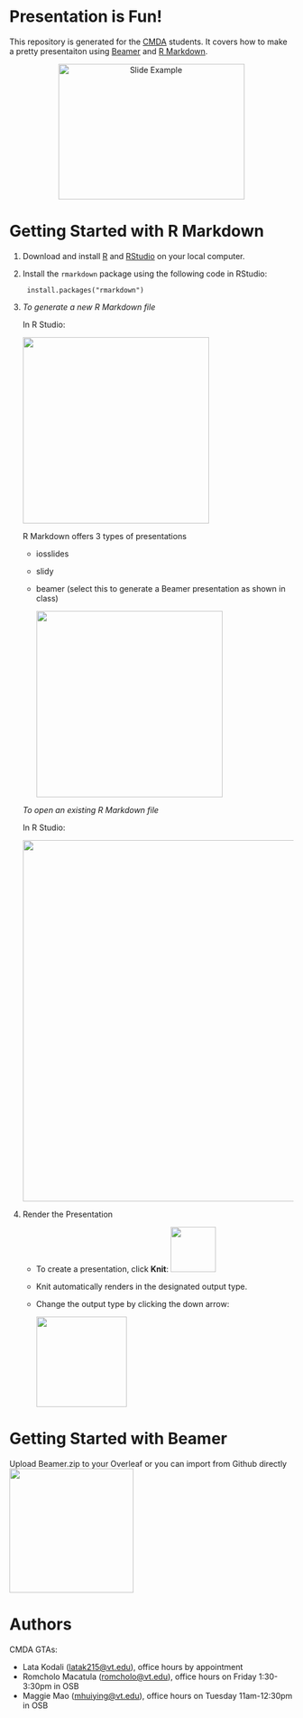 # Presentation is Fun!
This repository is generated for the [CMDA](http://www.math.vt.edu/people/embree/cmda4864/) students. It covers how to make a pretty presentaiton using [Beamer](https://ctan.org/pkg/beamer?lang=en) and [R Markdown](https://rmarkdown.rstudio.com/). 

<p align="center">
<img src="https://github.com/mhuiying/CMDA-capstone_PresentationIsFun/blob/master/img/RMarkdown_Beamer_preview.PNG" width="330" height="240" title="Slide Example">
</p>

# Getting Started with R Markdown
1. Download and install [R](https://www.r-project.org/) and [RStudio](https://www.rstudio.com/) on your local computer. 
2. Install the `rmarkdown` package using the following code in RStudio:

        install.packages("rmarkdown")

3. *To generate a new R Markdown file*

   In R Studio:

    <img src="https://github.com/mhuiying/CMDA-capstone_PresentationIsFun/blob/master/img/1.png" width="330">

    R Markdown offers 3 types of presentations
    * iosslides
    * slidy
    * beamer (select this to generate a Beamer presentation as shown in class)
        
      <img src="https://github.com/mhuiying/CMDA-capstone_PresentationIsFun/blob/master/img/2.png" width="330">
      
   *To open an existing R Markdown file* 
   
   In R Studio:
   
      <img src="https://github.com/mhuiying/CMDA-capstone_PresentationIsFun/blob/master/img/OpenExistFile.PNG" width="640">

4. Render the Presentation
    * To create a presentation, click **Knit**: <img src="https://github.com/mhuiying/CMDA-capstone_PresentationIsFun/blob/master/img/4.png" width="80">
    * Knit automatically renders in the designated output type.
    * Change the output type by clicking the down arrow:

      <img src="https://github.com/mhuiying/CMDA-capstone_PresentationIsFun/blob/master/img/3.png" width="160">

# Getting Started with Beamer
Upload Beamer.zip to your Overleaf or you can import from Github directly
<img src="https://github.com/mhuiying/CMDA-capstone_PresentationIsFun/blob/master/img/Overleaf_Import_from_Github.PNG" width="220">

# Authors
CMDA GTAs:
* Lata Kodali (latak215@vt.edu), office hours by appointment 
* Romcholo Macatula (romcholo@vt.edu), office hours on Friday 1:30-3:30pm in OSB
* Maggie Mao (mhuiying@vt.edu), office hours on Tuesday 11am-12:30pm in OSB
